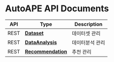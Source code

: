 # AutoAPE API Documents

| API | Type | Description |
| --- | ---- | ----------- |
| REST | [**Dataset**](./rest/Dataset.md) | 데이터셋 관리 |
| REST | [**DataAnalysis**](./rest/DataAnalysis.md) | 데이터분석 관리|
| REST | [**Recommendation**](./rest/Recommendation.md) | 추천 관리 |
